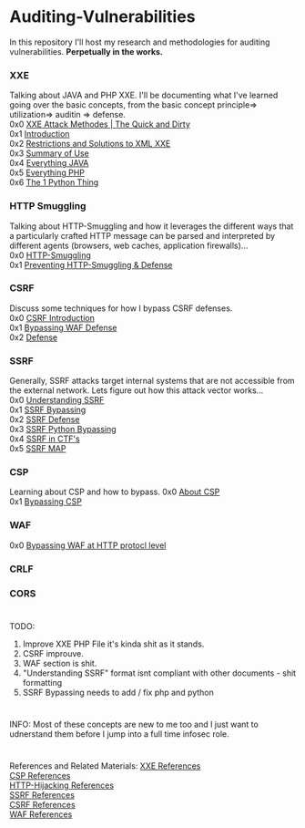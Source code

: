 # Auditing-Vulnerabilities
In this repository I'll host my research and methodologies for auditing vulnerabilities. <b>Perpetually in the works.</b> 


### XXE 
Talking about JAVA and PHP XXE. I'll be documenting what I've learned going over the basic concepts, from the basic concept principle=> utilization=> auditin => defense.     
0x0 [XXE Attack Methodes | The Quick and Dirty](https://github.com/OlivierLaflamme/Auditing-Vulnerabilities/blob/master/Auditing_XXE_Vulnerabilities/The_3_XXE.md)   
0x1 [Introduction](https://github.com/OlivierLaflamme/Auditing-Vulnerabilities/blob/master/Auditing_XXE_Vulnerabilities/Introduction.md)   
0x2 [Restrictions and Solutions to XML XXE](https://github.com/OlivierLaflamme/Auditing-Vulnerabilities/blob/master/Auditing_XXE_Vulnerabilities/Restrictions_and_Solutions_XML_XXE.md)     
0x3 [Summary of Use](https://github.com/OlivierLaflamme/Auditing-Vulnerabilities/blob/master/Auditing_XXE_Vulnerabilities/Summary_of_Use.md)    
0x4 [Everything JAVA](https://github.com/OlivierLaflamme/Auditing-Vulnerabilities/tree/master/Auditing_XXE_Vulnerabilities/JAVA)   
0x5 [Everything PHP](https://github.com/OlivierLaflamme/Auditing-Vulnerabilities/tree/master/Auditing_XXE_Vulnerabilities/PHP)   
0x6 [The 1 Python Thing](https://github.com/OlivierLaflamme/Auditing-Vulnerabilities/tree/master/Auditing_XXE_Vulnerabilities/Python)    

### HTTP Smuggling 
Talking about HTTP-Smuggling and how it leverages the different ways that a particularly crafted HTTP message can be parsed and interpreted by different agents (browsers, web caches, application firewalls)...    
0x0 [HTTP-Smuggling](https://github.com/OlivierLaflamme/Auditing-Vulnerabilities/blob/master/HTTP_Smuggling/HTTP_Smuggling.md)   
0x1 [Preventing HTTP-Smuggling & Defense](https://github.com/OlivierLaflamme/Auditing-Vulnerabilities/blob/master/HTTP_Smuggling/Preventing_HTTP_Smuggling.md)   

### CSRF  
Discuss some techniques for how I bypass CSRF defenses.  
0x0 [CSRF Introduction](https://github.com/OlivierLaflamme/Auditing-Vulnerabilities/blob/master/CSRF/CSRF.md)    
0x1 [Bypassing WAF Defense](https://github.com/OlivierLaflamme/Auditing-Vulnerabilities/blob/master/CSRF/Bypassing_CSRF_defense.md)    
0x2 [Defense](https://github.com/OlivierLaflamme/Auditing-Vulnerabilities/blob/master/CSRF/CSRF_Defense.md)    
   
### SSRF   
Generally, SSRF attacks target internal systems that are not accessible from the external network. Lets figure out how this attack vector works...    
0x0 [Understanding SSRF](https://github.com/OlivierLaflamme/Auditing-Vulnerabilities/blob/master/SSRF/Understanding_SSRF.md)    
0x1 [SSRF Bypassing](https://github.com/OlivierLaflamme/Auditing-Vulnerabilities/blob/master/SSRF/SSRF_Bypass.md)   
0x2 [SSRF Defense](https://github.com/OlivierLaflamme/Auditing-Vulnerabilities/blob/master/SSRF/SSRF_Defense.md)    
0x3 [SSRF Python Bypassing](https://github.com/OlivierLaflamme/Auditing-Vulnerabilities/tree/master/SSRF/PHP)   
0x4 [SSRF in CTF's](https://github.com/OlivierLaflamme/Auditing-Vulnerabilities/blob/master/SSRF/SSRF_For_CTF.md)     
0x5 [SSRF MAP](https://github.com/OlivierLaflamme/Auditing-Vulnerabilities/blob/master/SSRF/SSRF_Map.md)    

### CSP 
Learning about CSP and how to bypass. 
0x0 [About CSP](https://github.com/OlivierLaflamme/Auditing-Vulnerabilities/blob/master/CSP/CSP.md)     
0x1 [Bypassing CSP](https://github.com/OlivierLaflamme/Auditing-Vulnerabilities/blob/master/CSP/bypassing_CSP.md)    


### WAF 
0x0 [Bypassing WAF at HTTP protocl level](https://github.com/OlivierLaflamme/Auditing-Vulnerabilities/blob/master/WAF/Bypassing_WAF_at_the_HTTP_Protocol_Level.md)   



### CRLF
### CORS   
# 
TODO:    
1. Improve XXE PHP File it's kinda shit as it stands.     
2. CSRF improuve.    
3. WAF section is shit.    
4. "Understanding SSRF" format isnt compliant with other documents - shit formatting
5. SSRF Bypassing needs to add / fix php and python

# 
INFO: 
Most of these concepts are new to me too and I just want to udnerstand them before I jump into a full time infosec role.    
# 
References and Related Materials: 
[XXE References](https://github.com/OlivierLaflamme/Auditing-Vulnerabilities/blob/master/Auditing_XXE_Vulnerabilities/References.txt)   
[CSP References](https://github.com/OlivierLaflamme/Auditing-Vulnerabilities/blob/master/CSP/References.txt)    
[HTTP-Hijacking References](https://github.com/OlivierLaflamme/Auditing-Vulnerabilities/blob/master/HTTP_Smuggling/references.txt)   
[SSRF References](https://github.com/OlivierLaflamme/Auditing-Vulnerabilities/blob/master/SSRF/References_and_Related_Materials.txt)   
[CSRF References]()    
[WAF References]()

